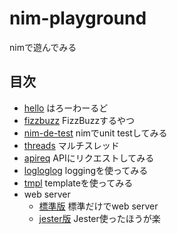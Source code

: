 # nim-playground
nimで遊んでみる

## 目次

- [hello](./hello/) はろーわーるど
- [fizzbuzz](./fizzbuzz/) FizzBuzzするやつ
- [nim-de-test](./nim-de-test/) nimでunit testしてみる
- [threads](./threads/) マルチスレッド
- [apireq](./apireq/) APIにリクエストしてみる
- [logloglog](./logloglog/) loggingを使ってみる
- [tmpl](./tmpl/) templateを使ってみる
- web server
  - [標準版](./websv2/) 標準だけでweb server
  - [jester版](./websv/) Jester使ったほうが楽
